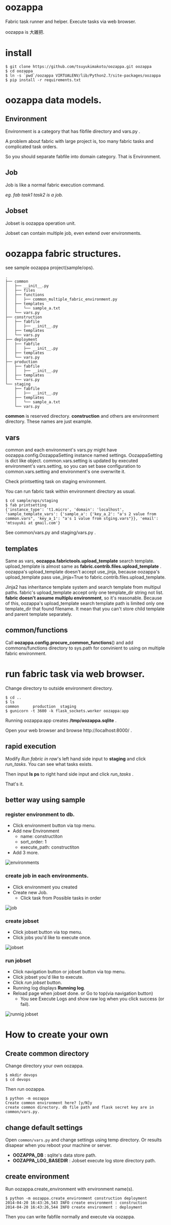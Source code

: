 oozappa
=======

Fabric task runner and helper. Execute tasks via web browser.

oozappa is 大雑把.

install
=======

    $ git clone https://github.com/tsuyukimakoto/oozappa.git oozappa
    $ cd oozappa
    $ ln -s `pwd`/oozappa VIRTUALENV/lib/Python2.7/site-packages/oozappa
    $ pip install -r requirements.txt

oozappa data models.
=======

## Environment

Environment is a category that has fibfile directory and vars.py .

A problem about fabric with large project is, too many fabric tasks and complicated task orders.

So you should separate fabfile into domain category. That is Environment.

## Job

Job is like a normal fabric execution command.

 _eg. fab task1 task2 is a job._

## Jobset

Jobset is oozappa operation unit.

Jobset can contain multiple job, even extend over environments. 

oozappa fabric structures.
=======

see sample oozappa project(sample/ops).

    .
    ├── common
    │   ├── __init__.py
    │   ├── files
    │   ├── functions
    │   │   ├── common_multiple_fabric_environment.py
    │   ├── templates
    │   │   └── sample_a.txt
    │   └── vars.py
    ├── construction
    │   ├── fabfile
    │   │   ├── __init__.py
    │   ├── templates
    │   └── vars.py
    ├── deployment
    │   ├── fabfile
    │   │   ├── __init__.py
    │   ├── templates
    │   └── vars.py
    ├── production
    │   ├── fabfile
    │   │   ├── __init__.py
    │   ├── templates
    │   └── vars.py
    └── staging
        ├── fabfile
        │   ├── __init__.py
        ├── templates
        │   └── sample_a.txt
        └── vars.py

__common__ is reserved directory. __construction__ and others are environment directory. These names are just example.

## vars

common and each environment's vars.py might have oozappa.config.OozappaSetting instance named settings.
OozappaSetting is dict like object.
common.vars.setting is updated by executed environment's vars.setting, so you can set base configuration to common.vars.setting and environment's one overwrite it.

Check printsetting task on staging environment.

You can run fabric task within environment directory as usual.

    $ cd sample/ops/staging
    $ fab printsetting
    {'instance_type': 't1.micro', 'domain': 'localhost', 'sample_template_vars': {'sample_a': {'key_a_2': "a's 2 value from common.vars", 'key_a_1': "a's 1 value from stging.vars"}}, 'email': 'mtsuyuki at gmail.com'}

See common/vars.py and staging/vars.py .

## templates

Same as vars, __oozappa.fabrictools.upload_template__ search template. upload_template is almost same as __fabric.contrib.files.upload_template__ . oozappa's upload_template doesn't accept use_jinja, because oozappa's upload_template pass use_jinja=True to fabric.contrib.files.upload_template.

Jinja2 has inheritance template system and search template from multipul paths. fabric's upload_template accept only one template_dir string not list. __fabric doesn't assume multiplu environment__, so it's reasonable.
Because of this, oozappa's upload_template search template path is limited only one template_dir that found filename.
It mean that you can't store child template and parent template separately.

## common/functions

Call __oozappa.config.procure_common_functions__() and add commons/functions directory to sys.path for convinient to using on multiple fabric environment.

run fabric task via web browser.
=======

Change directory to outside environment directory.

    $ cd ..
    $ ls
    common		production	staging
    $ gunicorn -t 3600 -k flask_sockets.worker oozappa:app

Running oozappa:app creates __/tmp/oozappa.sqlite__ .

Open your web browser and browse http://localhost:8000/ .

## rapid execution

Modify _Run fabric in raw_'s left hand side input to __staging__ and click _run_tasks_. You can see what tasks exists.

Then input __ls ps__ to right hand side input and click _run_tasks_ .

That's it.

## better way using sample

### register environment to db.

* Click environment button via top menu.
* Add new Environment
	* name: constructiton 
	* sort_order: 1
	* execute_path: constructiton
* Add 3 more.

![environments](https://dl.dropboxusercontent.com/u/382460/oozappa/readme/environments.png "environments")

### create job in each environments.

* Click environment you created
* Create new Job.
	* Click task from Possible tasks in order

![job](https://dl.dropboxusercontent.com/u/382460/oozappa/readme/create_job.png "job")

### create jobset

* Click jobset button via top menu.
* Click jobs you'd like to execute once.

![jobset](https://dl.dropboxusercontent.com/u/382460/oozappa/readme/create_jobset.png "jobset")

### run jobset

* Click navigation button or jobset button via top menu.
* Click jobset you'd like to execute.
* Click _run jobset_ button.
* Running log displays __Running log__.
* Reload page when jobset done. or Go to top(via navigation button)
	* You see Execute Logs and show raw log when you click success (or fail).

![runnig jobset](https://dl.dropboxusercontent.com/u/382460/oozappa/readme/jobset.png "running jobset")

How to create your own
=======

## Create common directory

Change directory your own oozappa.

    $ mkdir devops
    $ cd devops

Then run oozappa.

    $ python -m oozappa
    Create common environment here? [y/N]y
    create common directory. db file path and flask secret key are in common/vars.py.

## change default settings

Open `common/vars.py` and change settings using temp directory. Or results disapear when you reboot your machine or server.

* __OOZAPPA_DB__ : sqlite's data store path.
* __OOZAPPA_LOG_BASEDIR__ : Jobset execute log store directory path.

## create environment

Run oozappa.create_environment with environment name(s).

	$ python -m oozappa.create_environment construction deployment
	2014-04-20 16:43:26,543 INFO create environment : construction
	2014-04-20 16:43:26,544 INFO create environment : deployment

Then you can write fabfile normally and execute via oozappa.
